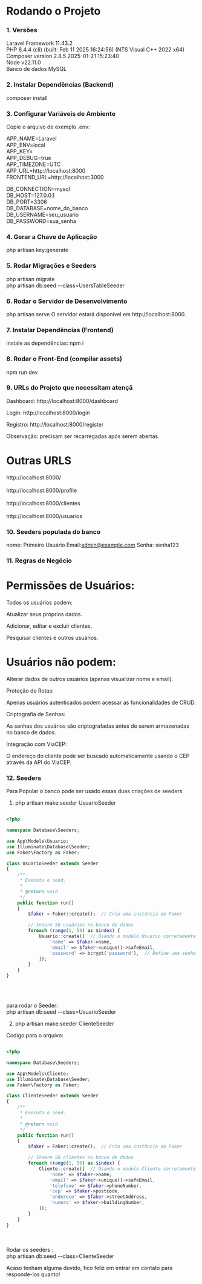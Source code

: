 # Rodando o Projeto

### 1. Versões

Laravel Framework 11.43.2 <br/>
PHP 8.4.4 (cli) (built: Feb 11 2025 16:24:56) (NTS Visual C++ 2022 x64) <br/>
Composer version 2.8.5 2025-01-21 15:23:40 <br/>
Node v22.11.0<br/>
Banco de dados MySQL


### 2. **Instalar Dependências (Backend)**


composer install


### 3. Configurar Variáveis de Ambiente
Copie o arquivo de exemplo .env:

APP_NAME=Laravel <br/>
APP_ENV=local <br/>
APP_KEY= <br/>
APP_DEBUG=true <br/> 
APP_TIMEZONE=UTC <br/>
APP_URL=http://localhost:8000 <br/>
FRONTEND_URL=http://localhost:3000 <br/>

DB_CONNECTION=mysql <br/>
DB_HOST=127.0.0.1 <br/> 
DB_PORT=3306 <br/>
DB_DATABASE=nome_do_banco <br/>
DB_USERNAME=seu_usuario <br/>
DB_PASSWORD=sua_senha <br/>


### 4. Gerar a Chave de Aplicação
php artisan key:generate


### 5. Rodar Migrações e Seeders

php artisan migrate
<br/>
php artisan db:seed --class=UsersTableSeeder


### 6. Rodar o Servidor de Desenvolvimento
php artisan serve
O servidor estará disponível em http://localhost:8000.

### 7. Instalar Dependências (Frontend)
instale as dependências:
npm i


### 8. Rodar o Front-End (compilar assets)
npm run dev

### 9. URLs do Projeto que necessitam atençã
Dashboard: http://localhost:8000/dashboard

Login: http://localhost:8000/login

Registro: http://localhost:8000/register

Observação: precisam ser recarregadas após serem abertas.

# Outras URLS
http://localhost:8000/ <br/><br/>
http://localhost:8000/profile <br/><br/>
http://localhost:8000/clientes <br/><br/>
http://localhost:8000/usuarios

### 10. Seeders populada do banco 
nome: Primeiro Usuário
Email:admin@example.com
Senha: senha123

### 11. Regras de Negócio 

# Permissões de Usuários:

Todos os usuários podem:

Atualizar seus próprios dados.

Adicionar, editar e excluir clientes.

Pesquisar clientes e outros usuários.

# Usuários não podem:

Alterar dados de outros usuários (apenas visualizar nome e email).

Proteção de Rotas:

Apenas usuários autenticados podem acessar as funcionalidades de CRUD.

Criptografia de Senhas:

As senhas dos usuários são criptografadas antes de serem armazenadas no banco de dados.

Integração com ViaCEP:

O endereço do cliente pode ser buscado automaticamente usando o CEP através da API do ViaCEP.

### 12. Seeders

Para Popular o banco pode ser usado essas duas criações de seeders

1. php artisan make:seeder UsuarioSeeder

```php

<?php

namespace Database\Seeders;

use App\Models\Usuario;
use Illuminate\Database\Seeder;
use Faker\Factory as Faker;

class UsuarioSeeder extends Seeder
{
    /**
     * Executa o seed.
     *
     * @return void
     */
    public function run()
    {
        $faker = Faker::create();  // Cria uma instância do Faker

        // Insere 50 usuários no banco de dados
        foreach (range(1, 50) as $index) {
            Usuario::create([  // Usando o modelo Usuario corretamente
                'name' => $faker->name,
                'email' => $faker->unique()->safeEmail,
                'password' => bcrypt('password'),  // Define uma senha padrão
            ]);
        }
    }
}
```

<br/> <br/>

para rodar o Seeder: <br/>
php artisan db:seed --class=UsuarioSeeder


2. php artisan make:seeder ClienteSeeder



Codigo para o arquivo:

```php

<?php

namespace Database\Seeders;

use App\Models\Cliente; 
use Illuminate\Database\Seeder;
use Faker\Factory as Faker;

class ClienteSeeder extends Seeder
{
    /**
     * Executa o seed.
     *
     * @return void
     */
    public function run()
    {
        $faker = Faker::create();  // Cria uma instância do Faker

        // Insere 50 clientes no banco de dados
        foreach (range(1, 50) as $index) {
            Cliente::create([  // Usando o modelo Cliente corretamente
                'nome' => $faker->name,
                'email' => $faker->unique()->safeEmail,
                'telefone' => $faker->phoneNumber,
                'cep' => $faker->postcode,
                'endereco' => $faker->streetAddress,
                'numero' => $faker->buildingNumber,
            ]);
        }
    }
}
```


<br/> <br/>
Rodar os seeders :<br/>
php artisan db:seed --class=ClienteSeeder

Acaso tenham alguma duvido, fico feliz em entrar em contato para responde-los quanto!